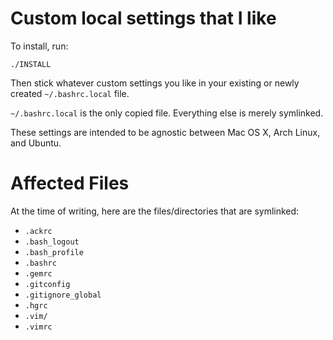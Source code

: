 # Custom local settings that I like

To install, run:

    ./INSTALL

Then stick whatever custom settings you like in your existing or newly created `~/.bashrc.local` file.

`~/.bashrc.local` is the only copied file. Everything else is merely symlinked.

These settings are intended to be agnostic between Mac OS X, Arch Linux, and Ubuntu.

# Affected Files

At the time of writing, here are the files/directories that are symlinked:

* `.ackrc`
* `.bash_logout`
* `.bash_profile`
* `.bashrc`
* `.gemrc`
* `.gitconfig`
* `.gitignore_global`
* `.hgrc`
* `.vim/`
* `.vimrc`
